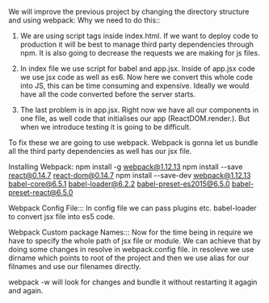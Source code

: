 We will improve the previous project by changing the directory structure and using webpack: Why we need to do this::

1. We are using script tags inside index.html. If we want to deploy code to production it will be best to manage third party dependencies through npm. It is also going to decrease the requests we are making for js files. 

2. In index file we use script for babel and app.jsx. Inside of app.jsx code we use jsx code as well as es6. Now here we convert this whole code into JS, this can be time consuming and expensive. Ideally we would have all the code converted before the server starts. 

3. The last problem is in app.jsx. Right now we have all our components in one file, as well code that initialises our app (ReactDOM.render.). But when we introduce testing it is going to be difficult. 

To fix these we are going to use webpack.  Webpack is gonna let us bundle all the third party dependencies as well has our jsx file. 

Installing Webpack: 
npm install -g webpack@1.12.13
npm install --save react@0.14.7 react-dom@0.14.7
npm install --save-dev webpack@1.12.13 babel-core@6.5.1 babel-loader@6.2.2 babel-preset-es2015@6.5.0 babel-preset-react@6.5.0

Webpack Config File:::
In config file we can pass plugins etc. 
babel-loader to convert jsx file into es5 code.

Webpack Custom package Names:::
Now for the time being in require we have to specify the whole path of jsx file or module. We can achieve that by doing some changes in resolve in webpack.config file. in resoleve we use dirname which points to root of the project and then we use alias for our filnames and use our filenames directly.

webpack -w will look for changes and bundle it without restarting it agagin and again.